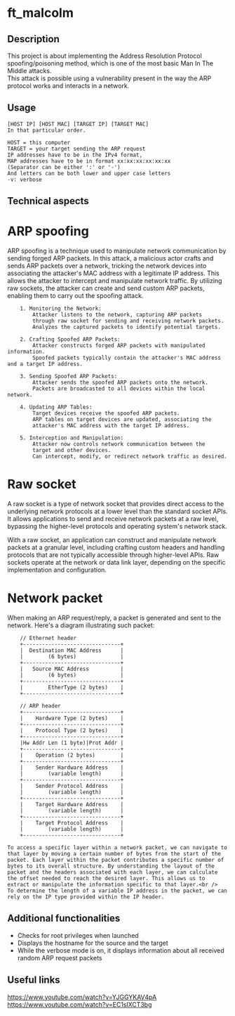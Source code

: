 # ft_malcolm

## Description

This project is about implementing the Address Resolution Protocol spoofing/poisoning method, which is one of the most basic Man In The Middle attacks.<br />
This attack is possible using a vulnerability present in the way the ARP protocol works and interacts in a network.<br />

## Usage

```
[HOST IP] [HOST MAC] [TARGET IP] [TARGET MAC]
In that particular order.

HOST = this computer
TARGET = your target sending the ARP request
IP addresses have to be in the IPv4 format,
MAP addresses have to be in format xx:xx:xx:xx:xx:xx
(Separator can be either ':' or '-')
And letters can be both lower and upper case letters
-v: verbose
```

## Technical aspects
# ARP spoofing

ARP spoofing is a technique used to manipulate network communication by sending forged ARP packets. In this attack, a malicious actor crafts and sends ARP packets over a network, tricking the network devices into associating the attacker's MAC address with a legitimate IP address. This allows the attacker to intercept and manipulate network traffic. By utilizing raw sockets, the attacker can create and send custom ARP packets, enabling them to carry out the spoofing attack.
```
    1. Monitoring the Network:
        Attacker listens to the network, capturing ARP packets
		through raw socket for sending and receiving network packets.
        Analyzes the captured packets to identify potential targets.

    2. Crafting Spoofed ARP Packets:
        Attacker constructs forged ARP packets with manipulated information.
        Spoofed packets typically contain the attacker's MAC address and a target IP address.

    3. Sending Spoofed ARP Packets:
        Attacker sends the spoofed ARP packets onto the network.
        Packets are broadcasted to all devices within the local network.

    4. Updating ARP Tables:
        Target devices receive the spoofed ARP packets.
        ARP tables on target devices are updated, associating the
		attacker's MAC address with the target IP address.

    5. Interception and Manipulation:
        Attacker now controls network communication between the 
		target and other devices.
        Can intercept, modify, or redirect network traffic as desired.
```

# Raw socket

A raw socket is a type of network socket that provides direct access to the underlying network protocols at a lower level than the standard socket APIs. It allows applications to send and receive network packets at a raw level, bypassing the higher-level protocols and operating system's network stack.

With a raw socket, an application can construct and manipulate network packets at a granular level, including crafting custom headers and handling protocols that are not typically accessible through higher-level APIs. Raw sockets operate at the network or data link layer, depending on the specific implementation and configuration.

# Network packet
When making an ARP request/reply, a packet is generated and sent
to the network. Here's a diagram illustrating such packet:

```
	// Ethernet header
    +-------------------------------+
    |  Destination MAC Address      |
    |        (6 bytes)              |
    +-------------------------------+
    |   Source MAC Address          |
    |        (6 bytes)              |
    +-------------------------------+
    |        EtherType (2 bytes)    |
    +-------------------------------+

	// ARP header
    +-------------------------------+
    |    Hardware Type (2 bytes)    |
    +-------------------------------+
    |    Protocol Type (2 bytes)    |
    +-------------------------------+
    |Hw Addr Len (1 byte)|Prot Addr |
    +-------------------------------+
    |    Operation (2 bytes)        |
    +-------------------------------+
    |    Sender Hardware Address    |
    |        (variable length)      |
    +-------------------------------+
    |    Sender Protocol Address    |
    |        (variable length)      |
    +-------------------------------+
    |    Target Hardware Address    |
    |        (variable length)      |
    +-------------------------------+
    |    Target Protocol Address    |
    |        (variable length)      |
    +-------------------------------+

To access a specific layer within a network packet, we can navigate to that layer by moving a certain number of bytes from the start of the packet. Each layer within the packet contributes a specific number of bytes to its overall structure. By understanding the layout of the packet and the headers associated with each layer, we can calculate the offset needed to reach the desired layer. This allows us to extract or manipulate the information specific to that layer.<br />
To determine the length of a variable IP address in the packet, we can rely on the IP type provided within the IP header. 
```

## Additional functionalities

* Checks for root privileges when launched
* Displays the hostname for the source and the target
* While the verbose mode is on, it displays information about all received random ARP request packets

## Useful links

https://www.youtube.com/watch?v=YJGGYKAV4pA<br />
https://www.youtube.com/watch?v=EC1slXCT3bg